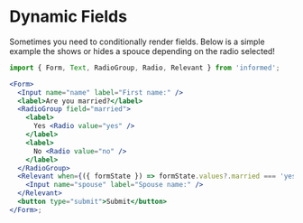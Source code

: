 # Dynamic Fields

Sometimes you need to conditionally render fields. Below is a simple
example the shows or hides a spouce depending on the radio selected!

<!-- STORY -->

```jsx
import { Form, Text, RadioGroup, Radio, Relevant } from 'informed';

<Form>
  <Input name="name" label="First name:" />
  <label>Are you married?</label>
  <RadioGroup field="married">
    <label>
      Yes <Radio value="yes" />
    </label>
    <label>
      No <Radio value="no" />
    </label>
  </RadioGroup>
  <Relevant when={({ formState }) => formState.values?.married === 'yes'}>
    <Input name="spouse" label="Spouse name:" />
  </Relevant>
  <button type="submit">Submit</button>
</Form>;
```
